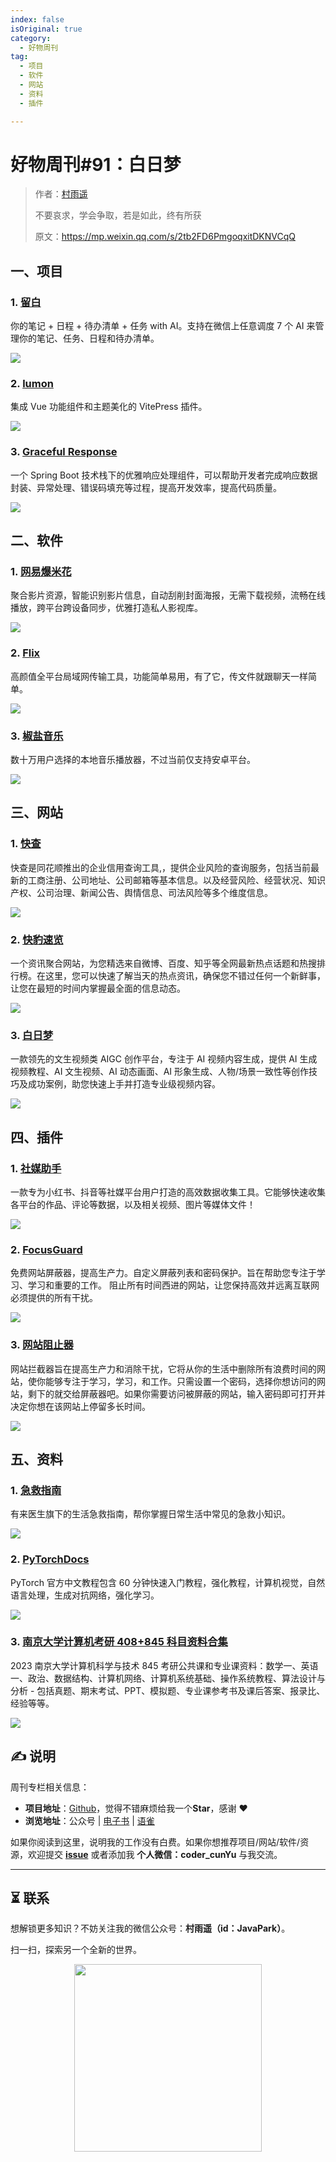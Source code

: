 ```yaml
---
index: false
isOriginal: true
category:
  - 好物周刊
tag:
  - 项目
  - 软件
  - 网站
  - 资料
  - 插件

---
```


# 好物周刊#91：白日梦

> 作者：[村雨遥](https://github.com/cunyu1943)
> 
> 不要哀求，学会争取，若是如此，终有所获
> 
> 原文：https://mp.weixin.qq.com/s/2tb2FD6PmgoqxitDKNVCqQ

## 一、项目

### 1. [留白](https://github.com/yenche123/liubai)

你的笔记 + 日程 + 待办清单 + 任务 with AI。支持在微信上任意调度 7 个 AI 来管理你的笔记、任务、日程和待办清单。

![](assets/0111-0117/1736726942515-bc561644-0d5f-46c1-9144-d65fb28ecf1a.webp)

### 2. [lumon](https://github.com/Theo-Messi/lumen)

集成 Vue 功能组件和主题美化的 VitePress 插件。

![](assets/0111-0117/1736727098292-33e8657c-4327-4d9e-abdd-e3dddbcaf7f8.webp)

### 3. [Graceful Response](https://github.com/feiniaojin/graceful-response)

一个 Spring Boot 技术栈下的优雅响应处理组件，可以帮助开发者完成响应数据封装、异常处理、错误码填充等过程，提高开发效率，提高代码质量。

![](assets/0111-0117/1736727244460-7e7ff7d4-1f99-4605-b986-e08cc07bddba.webp)

## 二、软件

### 1. [网易爆米花](https://bmh.163.com/)

聚合影片资源，智能识别影片信息，自动刮削封面海报，无需下载视频，流畅在线播放，跨平台跨设备同步，优雅打造私人影视库。

![](assets/0111-0117/1736727937683-059252b0-d8c0-466b-a0c8-dc68fc0e2ea3.webp)

### 2. [Flix](https://flix.center/)

高颜值全平台局域网传输工具，功能简单易用，有了它，传文件就跟聊天一样简单。

![](assets/0111-0117/1736812946405-df9cf6b9-fb8a-49da-be69-3e3d5bb4dca4.webp)

### 3. [椒盐音乐](https://github.com/Moriafly/SaltPlayerSource)

数十万用户选择的本地音乐播放器，不过当前仅支持安卓平台。

![](assets/0111-0117/1736813176392-94ab24a5-5745-4ffe-abd9-d400417e71e5.webp)

## 三、网站

### 1. [快查](https://www.kuaicha365.com/)

快查是同花顺推出的企业信用查询工具,，提供企业风险的查询服务，包括当前最新的工商注册、公司地址、公司邮箱等基本信息。以及经营风险、经营状况、知识产权、公司治理、新闻公告、舆情信息、司法风险等多个维度信息。

![](assets/0111-0117/1736247363368-11f8e06a-32d2-4609-ac33-f67d3543d808.webp)

### 2. [快豹速览](https://kuaibao.me)

一个资讯聚合网站，为您精选来自微博、百度、知乎等全网最新热点话题和热搜排行榜。在这里，您可以快速了解当天的热点资讯，确保您不错过任何一个新鲜事，让您在最短的时间内掌握最全面的信息动态。

![](assets/0111-0117/1736727736381-9c8945d9-76a0-40d1-a81b-c55e8c32bce9.webp)

### 3. [白日梦](https://aibrm.com)

一款领先的文生视频类 AIGC 创作平台，专注于 AI 视频内容生成，提供 AI 生成视频教程、AI 文生视频、AI 动态画面、AI 形象生成、人物/场景一致性等创作技巧及成功案例，助您快速上手并打造专业级视频内容。

![](assets/0111-0117/1736813303003-757aa25a-e9d8-40ba-9225-049478d7b254.webp)

## 四、插件

### 1. [社媒助手](https://chromewebstore.google.com/detail/社媒助手-小红书、抖音数据采集工具/dbichmdlbjdeplpkhcejgkakobjbjalc)

一款专为小红书、抖音等社媒平台用户打造的高效数据收集工具。它能够快速收集各平台的作品、评论等数据，以及相关视频、图片等媒体文件！

![](assets/0111-0117/1736727657161-29375bac-d22c-45d5-8e80-b4273eb26587.webp)

### 2. [FocusGuard](https://chromewebstore.google.com/detail/focusguard-网站和专注模式屏蔽/ifdepgnnjpnbkcgempionjablajancjc)

免费网站屏蔽器，提高生产力。自定义屏蔽列表和密码保护。旨在帮助您专注于学习、学习和重要的工作。 阻止所有时间西进的网站，让您保持高效并远离互联网必须提供的所有干扰。

![](assets/0111-0117/1736813466442-051ae033-dfd9-4390-b677-66dea670ad49.webp)

### 3. [网站阻止器](https://chromewebstore.google.com/detail/网站阻止器-阻止网站和专注模式/pgoeobojimoocdnilcajmjihiabcmabn)

网站拦截器旨在提高生产力和消除干扰，它将从你的生活中删除所有浪费时间的网站，使你能够专注于学习，学习，和工作。只需设置一个密码，选择你想访问的网站，剩下的就交给屏蔽器吧。如果你需要访问被屏蔽的网站，输入密码即可打开并决定你想在该网站上停留多长时间。

![](assets/0111-0117/1736813628332-be0fe89b-37a7-4a2b-9bbb-c39b9799a46d.webp)

## 五、资料

### 1. [急救指南](https://m.youlai.cn/jijiu)

有来医生旗下的生活急救指南，帮你掌握日常生活中常见的急救小知识。

![](assets/0111-0117/1736813943051-5b9c9607-d75f-40a0-8398-0189016522b9.webp)

### 2. [PyTorchDocs](https://github.com/fendouai/PyTorchDocs)

PyTorch 官方中文教程包含 60 分钟快速入门教程，强化教程，计算机视觉，自然语言处理，生成对抗网络，强化学习。

![](assets/0111-0117/1736985568967-51d39699-9f86-4533-a995-5f28ef178a80.webp)

### 3. [南京大学计算机考研 408+845 科目资料合集](https://github.com/JackeyLea/NJUCS)

2023 南京大学计算机科学与技术 845 考研公共课和专业课资料：数学一、英语一、政治、数据结构、计算机网络、计算机系统基础、操作系统教程、算法设计与分析 - 包括真题、期末考试、PPT、模拟题、专业课参考书及课后答案、报录比、经验等等。

![](assets/0111-0117/1736985702489-39805486-2833-4efa-9697-735f948c7272.webp)

## ✍️ 说明

周刊专栏相关信息：

- **项目地址**：[Github](https://github.com/cunyu1943/weekly)，觉得不错麻烦给我一个**Star**，感谢 ❤️
- **浏览地址**：公众号 | [电子书](https://cunyu1943.github.io/weekly) | [语雀](https://yuque.com/cunyu1943/weekly)

如果你阅读到这里，说明我的工作没有白费。如果你想推荐项目/网站/软件/资源，欢迎提交 **[issue](https://github.com/cunyu1943/weekly/issues)** 或者添加我 **个人微信：coder_cunYu** 与我交流。

---

## ⏳ 联系

想解锁更多知识？不妨关注我的微信公众号：**村雨遥（id：JavaPark）**。

扫一扫，探索另一个全新的世界。

<center>
<img src="/contact/contact.png" width="300">
</center>


